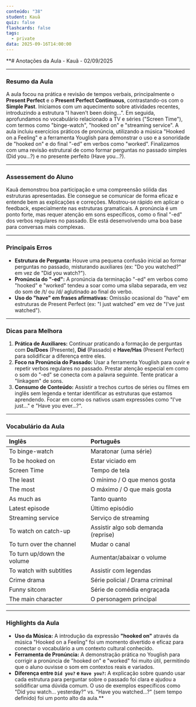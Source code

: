 ```yaml
---
conteúdo: "38"
student: Kauã
quiz: false
flashcards: false
tags:
  - private
data: 2025-09-16T14:00:00
---
```

**# Anotações da Aula - Kauã - 02/09/2025

---

### **Resumo da Aula**

A aula focou na prática e revisão de tempos verbais, principalmente o **Present Perfect** e o **Present Perfect Continuous**, contrastando-os com o **Simple Past**. Iniciamos com um aquecimento sobre atividades recentes, introduzindo a estrutura "I haven't been doing...". Em seguida, aprofundamos no vocabulário relacionado a TV e séries ("Screen Time"), com termos como "binge-watch", "hooked on" e "streaming service". A aula incluiu exercícios práticos de pronúncia, utilizando a música "Hooked on a Feeling" e a ferramenta Youglish para demonstrar o uso e a sonoridade de "hooked on" e do final "-ed" em verbos como "worked". Finalizamos com uma revisão estrutural de como formar perguntas no passado simples (Did you...?) e no presente perfeito (Have you...?).

---

### **Assessement do Aluno**

Kauã demonstrou boa participação e uma compreensão sólida das estruturas apresentadas. Ele consegue se comunicar de forma eficaz e entende bem as explicações e correções. Mostrou-se rápido em aplicar o feedback, especialmente nas estruturas gramaticais. A pronúncia é um ponto forte, mas requer atenção em sons específicos, como o final "-ed" dos verbos regulares no passado. Ele está desenvolvendo uma boa base para conversas mais complexas.

---

### **Principais Erros**

- **Estrutura de Pergunta:** Houve uma pequena confusão inicial ao formar perguntas no passado, misturando auxiliares (ex: "Do you watched?" em vez de "Did you watch?").
- **Pronúncia do "-ed":** A pronúncia da terminação "-ed" em verbos como "hooked" e "worked" tendeu a soar como uma sílaba separada, em vez do som de /t/ ou /d/ aglutinado ao final do verbo.
- **Uso do "have" em frases afirmativas:** Omissão ocasional do "have" em estruturas de Present Perfect (ex: "I just watched" em vez de "I've just watched").

---

### **Dicas para Melhora**

1.  **Prática de Auxiliares:** Continuar praticando a formação de perguntas com **Do/Does** (Presente), **Did** (Passado) e **Have/Has** (Present Perfect) para solidificar a diferença entre eles.
2.  **Foco na Pronúncia do Passado:** Usar a ferramenta Youglish para ouvir e repetir verbos regulares no passado. Prestar atenção especial em como o som do "-ed" se conecta com a palavra seguinte. Tente praticar a "linkagem" de sons.
3.  **Consumo de Conteúdo:** Assistir a trechos curtos de séries ou filmes em inglês sem legenda e tentar identificar as estruturas que estamos aprendendo. Focar em como os nativos usam expressões como "I've just..." e "Have you ever...?".

---

### **Vocabulário da Aula**

| Inglês | Português |
| :--- | :--- |
| To binge-watch | Maratonar (uma série) |
| To be hooked on | Estar viciado em |
| Screen Time | Tempo de tela |
| The least | O mínimo / O que menos gosta |
| The most | O máximo / O que mais gosta |
| As much as | Tanto quanto |
| Latest episode | Último episódio |
| Streaming service | Serviço de streaming |
| To watch on catch-up | Assistir algo sob demanda (reprise) |
| To turn over the channel | Mudar o canal |
| To turn up/down the volume | Aumentar/abaixar o volume |
| To watch with subtitles | Assistir com legendas |
| Crime drama | Série policial / Drama criminal |
| Funny sitcom | Série de comédia engraçada |
| The main character | O personagem principal |

---

### **Highlights da Aula**

- **Uso da Música:** A introdução da expressão **"hooked on"** através da música "Hooked on a Feeling" foi um momento divertido e eficaz para conectar o vocabulário a um contexto cultural conhecido.
- **Ferramenta de Pronúncia:** A demonstração prática no Youglish para corrigir a pronúncia de "hooked on" e "worked" foi muito útil, permitindo que o aluno ouvisse o som em contextos reais e variados.
- **Diferença entre `Did you?` e `Have you?`:** A explicação sobre quando usar cada estrutura para perguntar sobre o passado foi clara e ajudou a solidificar uma dúvida comum. O uso de exemplos específicos como "Did you watch... yesterday?" vs. "Have you watched...?" (sem tempo definido) foi um ponto alto da aula.**